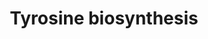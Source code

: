 ---
annotations:
- id: PW:0001283
  parent: classic metabolic pathway
  type: Pathway Ontology
  value: tyrosine biosynthetic pathway
authors:
- M.Braymer
- MaintBot
- Ddigles
- Egonw
- Khanspers
- Eweitz
description: 'Biosynthesis of the aromatic amino acids tyrosine, phenylalanine, and
  tryptophan proceeds via a common pathway to chorismate, at which point the pathway
  branches(CITS:[Jones][1943992]).  One branch proceeds to tyrosine and phenylalanine,
  and the other to tryptophan (CITS:[Jones]).  The series of reactions to chorismate,
  called the shikimate pathway, and the series of reactions from chorismate to tryptophan
  have been found to be common to all eukaryotes and prokaryotes studied thus far
  (as reported in (CITS:[1943992])).  In contrast, there appears to be two separate
  routes for tyrosine and phenylalanine biosynthesis from chorismate, only one of
  which has been found in S. cerevisiae (CITS:[1943992]).  S. cerevisiae, similar
  to E. coli, synthesize tyrosine and phenylalanine via the intermediate 4-hydroxyphenylpyruvate
  and phenylpyruvate, respectively, whereas some other organisms synthesize them via
  arogenate (CITS:[1943992]).  Aromatic amino acid biosynthesis in S. cerevisiae is
  controlled by a combination of feedback inhibition, activation of enzyme activity,
  and regulation of enzyme synthesis (CITS:[Jones][1943992]).  The carbon flow through
  the pathways is regulated primarily at the initial step and the branching points
  by the terminal end-products. The initial step of chorismate biosynthesis can be
  catalyzed by two isoenzymes Aro3p or Aro4p, whereby Aro3p is inhibited by phenylalanine,
  and Aro4p by tyrosine (CITS:[Jones][1943992]).  The first step in the phenylalanine-tyrosine
  branch is feedback inhibited by tyrosine and activated by tryptophan, and the first
  step in the tryptophan branch is feedback inhibited by tryptophan (CITS:[1943992]).  The
  transcriptional activator GCN4 regulates most of the genes encoding for the aromatic
  amino acid biosynthetic enzymes; however, no GCN4 regulation was found for TYR1
  of the tyrosine branch, ARO7 of the tyrosine and phenylalanine branch or TRP1 of
  the tryptophan branch, (CITS:[1943992]).  SOURCE: SGD pathways, http://pathway.yeastgenome.org/server.html'
last-edited: 2021-05-20
organisms:
- Saccharomyces cerevisiae
redirect_from:
- /index.php/Pathway:WP538
- /instance/WP538
- /instance/WP538_r117357
revision: r117357
schema-jsonld:
- '@context': https://schema.org/
  '@id': https://wikipathways.github.io/pathways/WP538.html
  '@type': Dataset
  creator:
    '@type': Organization
    name: WikiPathways
  description: 'Biosynthesis of the aromatic amino acids tyrosine, phenylalanine,
    and tryptophan proceeds via a common pathway to chorismate, at which point the
    pathway branches(CITS:[Jones][1943992]).  One branch proceeds to tyrosine and
    phenylalanine, and the other to tryptophan (CITS:[Jones]).  The series of reactions
    to chorismate, called the shikimate pathway, and the series of reactions from
    chorismate to tryptophan have been found to be common to all eukaryotes and prokaryotes
    studied thus far (as reported in (CITS:[1943992])).  In contrast, there appears
    to be two separate routes for tyrosine and phenylalanine biosynthesis from chorismate,
    only one of which has been found in S. cerevisiae (CITS:[1943992]).  S. cerevisiae,
    similar to E. coli, synthesize tyrosine and phenylalanine via the intermediate
    4-hydroxyphenylpyruvate and phenylpyruvate, respectively, whereas some other organisms
    synthesize them via arogenate (CITS:[1943992]).  Aromatic amino acid biosynthesis
    in S. cerevisiae is controlled by a combination of feedback inhibition, activation
    of enzyme activity, and regulation of enzyme synthesis (CITS:[Jones][1943992]).  The
    carbon flow through the pathways is regulated primarily at the initial step and
    the branching points by the terminal end-products. The initial step of chorismate
    biosynthesis can be catalyzed by two isoenzymes Aro3p or Aro4p, whereby Aro3p
    is inhibited by phenylalanine, and Aro4p by tyrosine (CITS:[Jones][1943992]).  The
    first step in the phenylalanine-tyrosine branch is feedback inhibited by tyrosine
    and activated by tryptophan, and the first step in the tryptophan branch is feedback
    inhibited by tryptophan (CITS:[1943992]).  The transcriptional activator GCN4
    regulates most of the genes encoding for the aromatic amino acid biosynthetic
    enzymes; however, no GCN4 regulation was found for TYR1 of the tyrosine branch,
    ARO7 of the tyrosine and phenylalanine branch or TRP1 of the tryptophan branch,
    (CITS:[1943992]).  SOURCE: SGD pathways, http://pathway.yeastgenome.org/server.html'
  keywords:
  - 2-oxoglutarate
  - ARO7
  - ARO8
  - ARO9
  - CO2
  - L-Glutamate
  - L-tyrosine
  - NADP
  - NADPH
  - TYR1
  - chorismate
  - p-hydroxyphenylpyruvate
  - prephenate
  license: CC0
  name: Tyrosine biosynthesis
seo: CreativeWork
title: Tyrosine biosynthesis
wpid: WP538
---